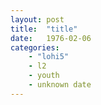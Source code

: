 ```yaml
---
layout: post
title:  "title"
date:   1976-02-06
categories: 
    - "lohi5"
    - l2
    - youth
    - unknown date
---
```

<div class="post-div">


</div>
<span class="l3"></span>